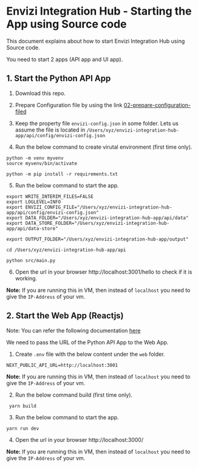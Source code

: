 # Envizi Integration Hub - Starting the App using Source code

This document explains about how to start Envizi Integration Hub using Source code.

You need to start 2 apps (API app and UI app).

## 1. Start the Python API App

1. Download this repo.

2. Prepare Configuration file by using the link [02-prepare-configuration-filed](../02-prepare-configuration-file)

3. Keep the property file `envizi-config.json` in some folder. Lets us assume the file is located in `/Users/xyz/envizi-integration-hub-app/api/config/envizi-config.json`

4. Run the below command to create virutal environment (first time only).
```
python -m venv myvenv
source myvenv/bin/activate

python -m pip install -r requirements.txt
```

5. Run the below command to start the app.

```
export WRITE_INTERIM_FILES=FALSE
export LOGLEVEL=INFO
export ENVIZI_CONFIG_FILE="/Users/xyz/envizi-integration-hub-app/api/config/envizi-config.json"
export DATA_FOLDER="/Users/xyz/envizi-integration-hub-app/api/data"
export DATA_STORE_FOLDER="/Users/xyz/envizi-integration-hub-app/api/data-store"

export OUTPUT_FOLDER="/Users/xyz/envizi-integration-hub-app/output"

cd /Users/xyz/envizi-integration-hub-app/api

python src/main.py

```

6. Open the url in your browser http://localhost:3001/hello to check if it is working.

**Note:** If you are running this in VM, then instead of `localhost` you need to give the `IP-Address` of your vm.

## 2. Start the Web App (Reactjs)

Note: You can refer the following documentation [here](../../60-utils/01-configuring-redhat-enterprise-linux-for-running-web-app)

We need to pass the URL of the Python API App to the Web App. 

1. Create `.env` file with the below content under the `web` folder.
```
NEXT_PUBLIC_API_URL=http://localhost:3001
```

**Note:** If you are running this in VM, then instead of `localhost` you need to give the `IP-Address` of your vm.

2. Run the below command build  (first time only).
```
 yarn build
```

3. Run the below command to start the app.

```
yarn run dev
```

4. Open the url in your browser http://localhost:3000/

**Note:** If you are running this in VM, then instead of `localhost` you need to give the `IP-Address` of your vm.